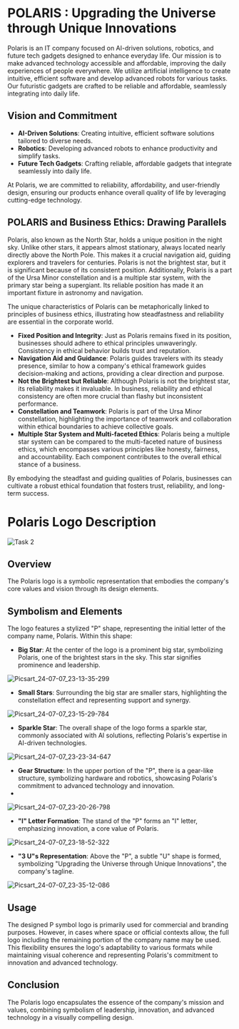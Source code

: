 # POLARIS : Upgrading the Universe through Unique Innovations

Polaris is an IT company focused on AI-driven solutions, robotics, and future tech gadgets designed to enhance everyday life. Our mission is to make advanced technology accessible and affordable, improving the daily experiences of people everywhere. We utilize artificial intelligence to create intuitive, efficient software and develop advanced robots for various tasks. Our futuristic gadgets are crafted to be reliable and affordable, seamlessly integrating into daily life.

## Vision and Commitment
- **AI-Driven Solutions**: Creating intuitive, efficient software solutions tailored to diverse needs.
- **Robotics**: Developing advanced robots to enhance productivity and simplify tasks.
- **Future Tech Gadgets**: Crafting reliable, affordable gadgets that integrate seamlessly into daily life.

At Polaris, we are committed to reliability, affordability, and user-friendly design, ensuring our products enhance overall quality of life by leveraging cutting-edge technology.


## POLARIS and Business Ethics: Drawing Parallels

Polaris, also known as the North Star, holds a unique position in the night sky. Unlike other stars, it appears almost stationary, always located nearly directly above the North Pole. This makes it a crucial navigation aid, guiding explorers and travelers for centuries. Polaris is not the brightest star, but it is significant because of its consistent position. Additionally, Polaris is a part of the Ursa Minor constellation and is a multiple star system, with the primary star being a supergiant. Its reliable position has made it an important fixture in astronomy and navigation.

The unique characteristics of Polaris can be metaphorically linked to principles of business ethics, illustrating how steadfastness and reliability are essential in the corporate world.

- **Fixed Position and Integrity**: Just as Polaris remains fixed in its position, businesses should adhere to ethical principles unwaveringly. Consistency in ethical behavior builds trust and reputation.
- **Navigation Aid and Guidance**: Polaris guides travelers with its steady presence, similar to how a company's ethical framework guides decision-making and actions, providing a clear direction and purpose.
- **Not the Brightest but Reliable**: Although Polaris is not the brightest star, its reliability makes it invaluable. In business, reliability and ethical consistency are often more crucial than flashy but inconsistent performance.
- **Constellation and Teamwork**: Polaris is part of the Ursa Minor constellation, highlighting the importance of teamwork and collaboration within ethical boundaries to achieve collective goals.
- **Multiple Star System and Multi-faceted Ethics**: Polaris being a multiple star system can be compared to the multi-faceted nature of business ethics, which encompasses various principles like honesty, fairness, and accountability. Each component contributes to the overall ethical stance of a business.

By embodying the steadfast and guiding qualities of Polaris, businesses can cultivate a robust ethical foundation that fosters trust, reliability, and long-term success.

# Polaris Logo Description

![Task 2](https://github.com/Shib-Sankar-Das/SCT_GD_2/assets/136646947/dca8d6c9-ea5e-4946-b244-316abaf92dea)

## Overview
The Polaris logo is a symbolic representation that embodies the company's core values and vision through its design elements.

## Symbolism and Elements
The logo features a stylized "P" shape, representing the initial letter of the company name, Polaris. Within this shape:
- **Big Star**: At the center of the logo is a prominent big star, symbolizing Polaris, one of the brightest stars in the sky. This star signifies prominence and leadership.

![Picsart_24-07-07_23-13-35-299](https://github.com/Shib-Sankar-Das/SCT_GD_2/assets/136646947/beafa87e-1289-4c1a-adba-1ca4bf8bed0f)

- **Small Stars**: Surrounding the big star are smaller stars, highlighting the constellation effect and representing support and synergy.

![Picsart_24-07-07_23-15-29-784](https://github.com/Shib-Sankar-Das/SCT_GD_2/assets/136646947/193f65d0-ea2e-4554-ba62-b68aecadc078)

- **Sparkle Star**: The overall shape of the logo forms a sparkle star, commonly associated with AI solutions, reflecting Polaris's expertise in AI-driven technologies.

![Picsart_24-07-07_23-23-34-647](https://github.com/Shib-Sankar-Das/SCT_GD_2/assets/136646947/40c571c2-22de-4121-a7dc-a4a0cbc9725c)

- **Gear Structure**: In the upper portion of the "P", there is a gear-like structure, symbolizing hardware and robotics, showcasing Polaris's commitment to advanced technology and innovation.
- 
![Picsart_24-07-07_23-20-26-798](https://github.com/Shib-Sankar-Das/SCT_GD_2/assets/136646947/e9026617-6770-4d83-bb6a-92ba6866e478)

- **"I" Letter Formation**: The stand of the "P" forms an "I" letter, emphasizing innovation, a core value of Polaris.

![Picsart_24-07-07_23-18-52-322](https://github.com/Shib-Sankar-Das/SCT_GD_2/assets/136646947/ff06902b-6121-443a-8a04-5a7cafb93951)

- **"3 U"s Representation**: Above the "P", a subtle "U" shape is formed, symbolizing "Upgrading the Universe through Unique Innovations", the company's tagline.

![Picsart_24-07-07_23-35-12-086](https://github.com/Shib-Sankar-Das/SCT_GD_2/assets/136646947/0bf85908-ee99-48b3-b505-eccb86c2e63b)

## Usage
The designed P symbol logo is primarily used for commercial and branding purposes. However, in cases where space or official contexts allow, the full logo including the remaining portion of the company name may be used. This flexibility ensures the logo's adaptability to various formats while maintaining visual coherence and representing Polaris's commitment to innovation and advanced technology.
## Conclusion
The Polaris logo encapsulates the essence of the company's mission and values, combining symbolism of leadership, innovation, and advanced technology in a visually compelling design.

